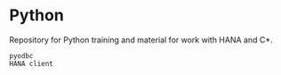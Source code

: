 # Python

Repository for Python training and material for work with HANA and C*.

	pyodbc
	HANA client
	
